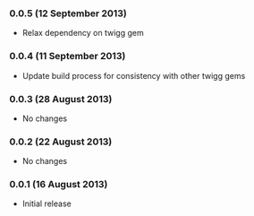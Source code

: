 ### 0.0.5 (12 September 2013)

* Relax dependency on twigg gem

### 0.0.4 (11 September 2013)

* Update build process for consistency with other twigg gems

### 0.0.3 (28 August 2013)

* No changes

### 0.0.2 (22 August 2013)

* No changes

### 0.0.1 (16 August 2013)

* Initial release
